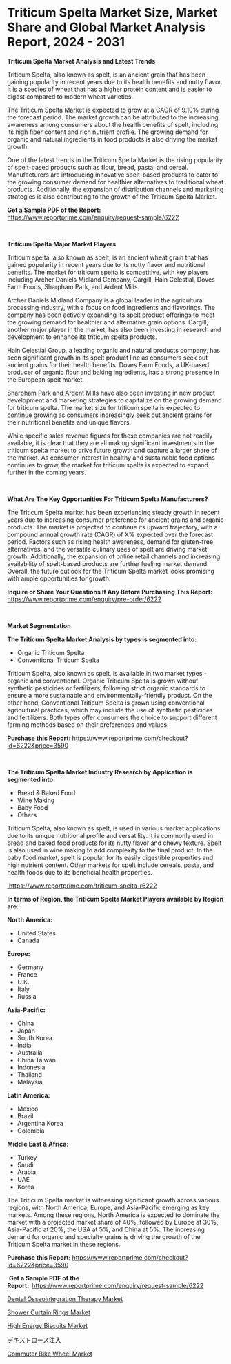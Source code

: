 <p><h1>Triticum Spelta Market Size, Market Share and Global Market Analysis Report, 2024 - 2031</h1></p><p><strong>Triticum Spelta Market Analysis and Latest Trends</strong></p>
<p><p>Triticum Spelta, also known as spelt, is an ancient grain that has been gaining popularity in recent years due to its health benefits and nutty flavor. It is a species of wheat that has a higher protein content and is easier to digest compared to modern wheat varieties.</p><p>The Triticum Spelta Market is expected to grow at a CAGR of 9.10% during the forecast period. The market growth can be attributed to the increasing awareness among consumers about the health benefits of spelt, including its high fiber content and rich nutrient profile. The growing demand for organic and natural ingredients in food products is also driving the market growth.</p><p>One of the latest trends in the Triticum Spelta Market is the rising popularity of spelt-based products such as flour, bread, pasta, and cereal. Manufacturers are introducing innovative spelt-based products to cater to the growing consumer demand for healthier alternatives to traditional wheat products. Additionally, the expansion of distribution channels and marketing strategies is also contributing to the growth of the Triticum Spelta Market.</p></p>
<p><strong>Get a Sample PDF of the Report:&nbsp;</strong> <a href="https://www.reportprime.com/enquiry/request-sample/6222">https://www.reportprime.com/enquiry/request-sample/6222</a></p>
<p>&nbsp;</p>
<p><strong>Triticum Spelta Major Market Players</strong></p>
<p><p>Triticum spelta, also known as spelt, is an ancient wheat grain that has gained popularity in recent years due to its nutty flavor and nutritional benefits. The market for triticum spelta is competitive, with key players including Archer Daniels Midland Company, Cargill, Hain Celestial, Doves Farm Foods, Sharpham Park, and Ardent Mills.</p><p>Archer Daniels Midland Company is a global leader in the agricultural processing industry, with a focus on food ingredients and flavorings. The company has been actively expanding its spelt product offerings to meet the growing demand for healthier and alternative grain options. Cargill, another major player in the market, has also been investing in research and development to enhance its triticum spelta products.</p><p>Hain Celestial Group, a leading organic and natural products company, has seen significant growth in its spelt product line as consumers seek out ancient grains for their health benefits. Doves Farm Foods, a UK-based producer of organic flour and baking ingredients, has a strong presence in the European spelt market.</p><p>Sharpham Park and Ardent Mills have also been investing in new product development and marketing strategies to capitalize on the growing demand for triticum spelta. The market size for triticum spelta is expected to continue growing as consumers increasingly seek out ancient grains for their nutritional benefits and unique flavors.</p><p>While specific sales revenue figures for these companies are not readily available, it is clear that they are all making significant investments in the triticum spelta market to drive future growth and capture a larger share of the market. As consumer interest in healthy and sustainable food options continues to grow, the market for triticum spelta is expected to expand further in the coming years.</p></p>
<p>&nbsp;</p>
<p><strong>What Are The Key Opportunities For Triticum Spelta Manufacturers?</strong></p>
<p><p>The Triticum Spelta market has been experiencing steady growth in recent years due to increasing consumer preference for ancient grains and organic products. The market is projected to continue its upward trajectory, with a compound annual growth rate (CAGR) of X% expected over the forecast period. Factors such as rising health awareness, demand for gluten-free alternatives, and the versatile culinary uses of spelt are driving market growth. Additionally, the expansion of online retail channels and increasing availability of spelt-based products are further fueling market demand. Overall, the future outlook for the Triticum Spelta market looks promising with ample opportunities for growth.</p></p>
<p><strong>Inquire or Share Your Questions If Any Before Purchasing This Report:</strong> <a href="https://www.reportprime.com/enquiry/pre-order/6222">https://www.reportprime.com/enquiry/pre-order/6222</a></p>
<p>&nbsp;</p>
<p><strong>Market Segmentation</strong></p>
<p><strong>The Triticum Spelta Market Analysis by types is segmented into:</strong></p>
<p><ul><li>Organic Triticum Spelta</li><li>Conventional Triticum Spelta</li></ul></p>
<p><p>Triticum Spelta, also known as spelt, is available in two market types - organic and conventional. Organic Triticum Spelta is grown without synthetic pesticides or fertilizers, following strict organic standards to ensure a more sustainable and environmentally-friendly product. On the other hand, Conventional Triticum Spelta is grown using conventional agricultural practices, which may include the use of synthetic pesticides and fertilizers. Both types offer consumers the choice to support different farming methods based on their preferences and values.</p></p>
<p><strong>Purchase this Report:&nbsp;</strong><a href="https://www.reportprime.com/checkout?id=6222&price=3590">https://www.reportprime.com/checkout?id=6222&price=3590</a></p>
<p>&nbsp;</p>
<p><strong>The Triticum Spelta Market Industry Research by Application is segmented into:</strong></p>
<p><ul><li>Bread & Baked Food</li><li>Wine Making</li><li>Baby Food</li><li>Others</li></ul></p>
<p><p>Triticum Spelta, also known as spelt, is used in various market applications due to its unique nutritional profile and versatility. It is commonly used in bread and baked food products for its nutty flavor and chewy texture. Spelt is also used in wine making to add complexity to the final product. In the baby food market, spelt is popular for its easily digestible properties and high nutrient content. Other markets for spelt include cereals, pasta, and health foods due to its beneficial health properties.</p></p>
<p><a href="https://www.reportprime.com/triticum-spelta-r6222">&nbsp;https://www.reportprime.com/triticum-spelta-r6222</a></p>
<p><strong>In terms of Region, the Triticum Spelta Market Players available by Region are:</strong></p>
<p>
    <p> <strong> North America: </strong>
        <ul>
            <li>United States</li>
            <li>Canada</li>
        </ul>
        </p> 
    <p> <strong> Europe: </strong>
        <ul>
            <li>Germany</li>
            <li>France</li>
            <li>U.K.</li>
            <li>Italy</li>
            <li>Russia</li>
        </ul>
        </p> 
    <p> <strong> Asia-Pacific: </strong>
        <ul>
            <li>China</li>
            <li>Japan</li>
            <li>South Korea</li>
            <li>India</li>
            <li>Australia</li>
            <li>China Taiwan</li>
            <li>Indonesia</li>
            <li>Thailand</li>
            <li>Malaysia</li>
        </ul>
        </p> 
    <p> <strong> Latin America: </strong>
        <ul>
            <li>Mexico</li>
            <li>Brazil</li>
            <li>Argentina Korea</li>
            <li>Colombia</li>
        </ul>
        </p> 
    <p> <strong> Middle East & Africa: </strong>
        <ul>
            <li>Turkey</li>
            <li>Saudi</li>
            <li>Arabia</li>
            <li>UAE</li>
            <li>Korea</li>
        </ul>
    </p>
    </p>
<p><p>The Triticum Spelta market is witnessing significant growth across various regions, with North America, Europe, and Asia-Pacific emerging as key markets. Among these regions, North America is expected to dominate the market with a projected market share of 40%, followed by Europe at 30%, Asia-Pacific at 20%, the USA at 5%, and China at 5%. The increasing demand for organic and specialty grains is driving the growth of the Triticum Spelta market in these regions.</p></p>
<p><strong>Purchase this Report: </strong><a href="https://www.reportprime.com/checkout?id=6222&price=3590">https://www.reportprime.com/checkout?id=6222&price=3590</a></p>
<p>&nbsp;<strong>Get a Sample PDF of the Report:&nbsp;&nbsp;</strong><a href="https://www.reportprime.com/enquiry/request-sample/6222">https://www.reportprime.com/enquiry/request-sample/6222</a></p>
<p><strong></strong></p>
<p><p><a href="https://www.linkedin.com/pulse/dental-osseointegration-therapy-market-analysis-its-cagr-segmentation-fduse">Dental Osseointegration Therapy Market</a></p><p><a href="https://issuu.com/reportprime-2/docs/shower-curtain-rings-market-size-2030.pptx">Shower Curtain Rings Market</a></p><p><a href="https://github.com/fiixsa/Market-Research-Report-List-2/blob/main/high-energy-biscuits-market.md">High Energy Biscuits Market</a></p><p><a href="https://github.com/AriMuller2009/Market-Research-Report-List-1/blob/main/828499874919.md">デキストロース注入</a></p><p><a href="https://www.linkedin.com/pulse/decoding-commuter-bike-wheel-market-metrics-share-trends-aqgze">Commuter Bike Wheel Market</a></p></p>